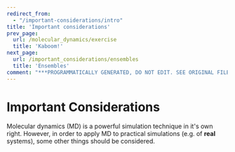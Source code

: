 ```yaml
---
redirect_from:
  - "/important-considerations/intro"
title: 'Important considerations'
prev_page:
  url: /molecular_dynamics/exercise
  title: 'Kaboom!'
next_page:
  url: /important_considerations/ensembles
  title: 'Ensembles'
comment: "***PROGRAMMATICALLY GENERATED, DO NOT EDIT. SEE ORIGINAL FILES IN /content***"
---
```

# Important Considerations

Molecular dynamics (MD) is a powerful simulation technique in it's own right.
However, in order to apply MD to practical simulations (e.g. of **real** systems), some other things should be considered.
